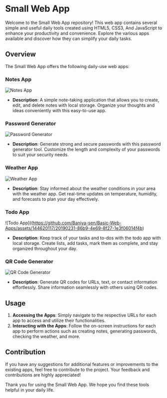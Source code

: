 # Small Web App

Welcome to the Small Web App repository! This web app contains several simple and useful daily tools created using HTML5, CSS3, And JavaScript to enhance your productivity and convenience. Explore the various apps available and discover how they can simplify your daily tasks.

## Overview

The Small Web App offers the following daily-use web apps:

### Notes App

![Notes App](https://github.com/Baniya-sen/Basic-Web-Apps/assets/144620117/3cafb563-93f4-4c85-a59a-11ec64ee8aed)

- **Description**: A simple note-taking application that allows you to create, edit, and delete notes with local storage. Organize your thoughts and ideas conveniently with this easy-to-use app.


### Password Generator

![Password Generator](https://github.com/Baniya-sen/Basic-Web-Apps/assets/144620117/281db87d-353f-4051-9d06-cd0d0c283dbb)

- **Description**: Generate strong and secure passwords with this password generator tool. Customize the length and complexity of your passwords to suit your security needs.


### Weather App

![Weather App](https://github.com/Baniya-sen/Basic-Web-Apps/assets/144620117/6d80641e-d8f3-41d3-a343-20be32799ac5)


- **Description**: Stay informed about the weather conditions in your area with the weather app. Get real-time updates on temperature, humidity, and forecasts to plan your day effectively.


### Todo App

![Todo App]((https://github.com/Baniya-sen/Basic-Web-Apps/assets/144620117/20190231-86b9-4e69-8f27-1e3f06014f4b)

- **Description**: Keep track of your tasks and to-dos with the todo app with local storage. Create lists, add tasks, mark them as complete, and stay organized throughout your day.


### QR Code Generator

![QR Code Generator](https://github.com/Baniya-sen/Basic-Web-Apps/assets/144620117/959df7c9-cca7-41db-9422-a159bde52a8c)

- **Description**: Generate QR codes for URLs, text, or contact information effortlessly. Share information seamlessly with others using QR codes.

## Usage

1. **Accessing the Apps**: Simply navigate to the respective URLs for each app to access and utilize their functionalities.
2. **Interacting with the Apps**: Follow the on-screen instructions for each app to perform actions such as creating notes, generating passwords, checking the weather, and more.

## Contribution

If you have any suggestions for additional features or improvements to the existing apps, feel free to contribute to the project. Your feedback and contributions are highly appreciated!

Thank you for using the Small Web App. We hope you find these tools helpful in your daily life.

